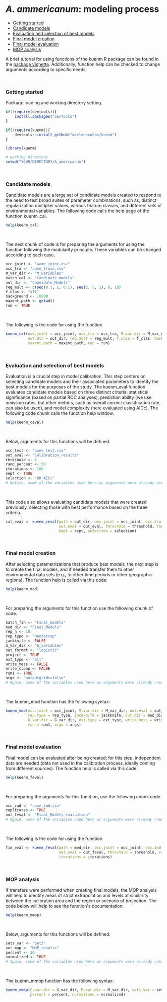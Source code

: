 *A. ammericanum*: modeling process
================

-   [Getting started](#getting-started)
-   [Candidate models](#candidate-models)
-   [Evaluation and selection of best models](#evaluation-and-selection-of-best-models)
-   [Final model creation](#final-model-creation)
-   [Final model evaluation](#final-model-evaluation)
-   [MOP analysis](#mop-analysis)

A brief tutorial for using functions of the kuenm R package can be found in the <a href="https://github.com/manubio13/kuenm" target="_blank">package vignette</a>. Additionally, function help can be checked to change arguments according to specific needs.

<br>

### Getting started

Package loading and working directory setting.

``` r
if(!require(devtools)){
    install.packages("devtools")
}

if(!require(kuenm)){
    devtools::install_github("marlonecobos/kuenm")
}

library(kuenm)

# working directory
setwd("YOUR/DIRECTORY/A_americanum")
```

<br>

### Candidate models

Candidate models are a large set of candidate models created to respond to the need to test broad suites of parameter combinations, such as, distinct regularization multiplier values, various feature classes, and different sets of environmental variables. The following code calls the help page of the function kuenm\_cal.

``` r
help(kuenm_cal)
```

<br>

The next chunk of code is for preparing the arguments for using the function following the modularity principle. These variables can be changed according to each case.

``` r
occ_joint <- "aame_joint.csv"
occ_tra <- "aame_train.csv"
M_var_dir <- "M_variables"
batch_cal <- "Candidate_models"
out_dir <- "Candidate_Models"
reg_mult <- c(seq(0.1, 1, 0.1), seq(2, 6, 1), 8, 10)
f_clas <- "all"
background <- 10000
maxent_path <- getwd()
run <- TRUE
```

<br>

The following is the code for using the function.

``` r
kuenm_cal(occ.joint = occ_joint, occ.tra = occ_tra, M.var.dir = M_var_dir, batch = batch_cal,
          out.dir = out_dir, reg.mult = reg_mult, f.clas = f_clas, background = background,
          maxent.path = maxent_path, run = run)
```

<br>

### Evaluation and selection of best models

Evaluation is a crucial step in model calibration. This step centers on selecting candidate models and their associated parameters to identify the best models for the purposes of the study. The kuenm\_eval function evaluates candidate models based on three distinct criteria: statistical significance (based on partial ROC analyses), prediction ability (we use omission rates, but other metrics, such as overall correct classification rate, can also be used), and model complexity (here evaluated using AICc). The following code chunk calls the function help window.

``` r
help(kuenm_ceval)
```

<br>

Below, arguments for this functions will be defined.

``` r
occ_test <- "aame_test.csv"
out_eval <- "Calibration_results"
threshold <- 5
rand_percent <- 50
iterations <- 100
kept <- TRUE
selection <- "OR_AICc"
# Notice, some of the variables used here as arguments were already created for the previous function
```

<br>

This code also allows evaluating candidate models that were created previously, selecting those with best performance based on the three criteria.

``` r
cal_eval <- kuenm_ceval(path = out_dir, occ.joint = occ_joint, occ.tra = occ_tra, occ.test = occ_test, batch = batch_cal,
                        out.eval = out_eval, threshold = threshold, rand.percent = rand_percent, iterations = iterations,
                        kept = kept, selection = selection)
```

<br>

### Final model creation

After selecting parametrizations that produce best models, the next step is to create the final models, and if needed transfer them to other environmental data sets (e.g., to other time periods or other geographic regions). The function help is called via this code:

``` r
help(kuenm_mod)
```

<br>

For preparing the arguments for this function use the following chunk of code.

``` r
batch_fin <- "Final_models"
mod_dir <- "Final_Models"
rep_n <- 10
rep_type <- "Bootstrap"
jackknife <- FALSE
G_var_dir <- "G_variables"
out_format <- "logistic"
project <- TRUE
ext_type <- "all"
write_mess <- FALSE
write_clamp <- FALSE
run1 <- TRUE
args <- "outputgrids=false"
# Again, some of the variables used here as arguments were already created for the previous functions
```

<br>

The kuenm\_mod function has the following syntax:

``` r
kuenm_mod(occ.joint = occ_joint, M.var.dir = M_var_dir, out.eval = out_eval, batch = batch_fin, rep.n = rep_n,
          rep.type = rep_type, jackknife = jackknife, out.dir = mod_dir, out.format = out_format, project = project,
          G.var.dir = G_var_dir, ext.type = ext_type, write.mess = write_mess, write.clamp = write_clamp, 
          run = run1, args = args)
```

<br>

### Final model evaluation

Final model can be evaluated after being created; for this step, independent data are needed (data not used in the calibration process, ideally coming from different sources). The function help is called via this code:

``` r
help(kuenm_feval)
```

<br>

For preparing the arguments for this function, use the following chunk code.

``` r
occ_ind <- "aame_ind.csv"
replicates <- TRUE
out_feval <- "Final_Models_evaluation"
# Again, some of the variables used here as arguments were already created for the previous functions
```

<br>

The following is the code for using the function.

``` r
fin_eval <- kuenm_feval(path = mod_dir, occ.joint = occ_joint, occ.ind = occ_ind, replicates = replicates,
                        out.eval = out_feval, threshold = threshold, rand.percent = rand_percent,
                        iterations = iterations)
```

<br>

### MOP analysis

If transfers were performed when creating final models, the MOP analysis will help to identify areas of strict extrapolation and levels of similarity between the calibration area and the region or scenario of projection. The code below will help to see the function's documentation:

``` r
help(kuenm_mmop)
```

<br>

Below, arguments for this functions will be defined.

``` r
sets_var <- "Set3"
out_mop <- "MOP_results"
percent <- 10
normalized <- TRUE
# Again, some of the variables used here as arguments were already created for the previous functions
```

<br>

The kuenm\_mmop function has the following syntax:

``` r
kuenm_mmop(G.var.dir = G_var_dir, M.var.dir = M_var_dir, sets.var = sets_var, out.mop = out_mop,
           percent = percent, normalized = normalized)
```
